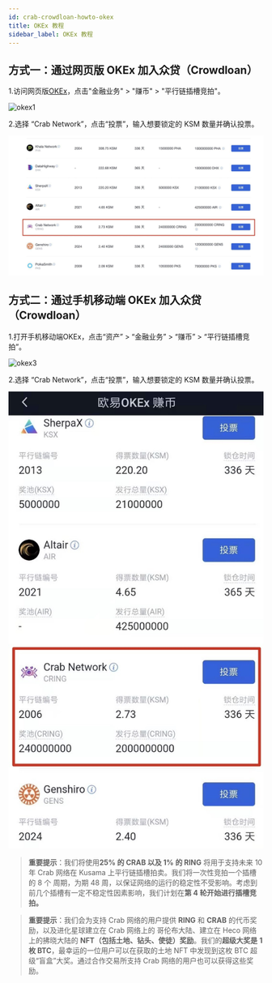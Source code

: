 ```yaml
---
id: crab-crowdloan-howto-okex
title: OKEx 教程
sidebar_label: OKEx 教程
---
```


## 方式一：通过网页版 OKEx 加入众贷（Crowdloan） 

1.访问网页版[OKEx](https://www.okex.com/ )，点击"金融业务" > "赚币" > "平行链插槽竞拍"。

   ![okex1](./assets/crowdloan/okex1.gif)

2.选择 “Crab Network”，点击“投票”，输入想要锁定的 KSM 数量并确认投票。

   ![okex2](./assets/crowdloan/okex2.jpg)

## 方式二：通过手机移动端 OKEx 加入众贷（Crowdloan） 

1.打开手机移动端OKEx，点击“资产” > “金融业务” > “赚币” > “平行链插槽竞拍”。 

   ![okex3](./assets/crowdloan/okex3.gif)

2.选择 “Crab Network”，点击“投票”，输入想要锁定的 KSM 数量并确认投票。

   ![okex4](./assets/crowdloan/okex4.jpg)

> **重要提示**：我们将使用**25% 的 CRAB 以及 1% 的 RING** 将用于支持未来 10 年 Crab 网络在 Kusama 上平行链插槽拍卖。我们将一次性竞拍一个插槽的 8 个 周期，为期 48 周，以保证网络的运行的稳定性不受影响。考虑到前几个插槽有一定不稳定性因素影响，我们计划在**第 4 轮开始进行插槽竞拍。**

> **重要提示**：我们会为支持 Crab 网络的用户提供 **RING** 和 **CRAB** 的代币奖励，以及进化星球建立在 Crab 网络上的 哥伦布大陆、建立在 Heco 网络上的拂晓大陆的 **NFT（包括土地、钻头、使徒）奖励**。我们的**超级大奖是** **1 枚 BTC**，最幸运的一位用户可以在获取的土地 NFT 中发现到这枚 BTC 超级“盲盒”大奖。通过合作交易所支持 Crab 网络的用户也可以获得这些奖励。

